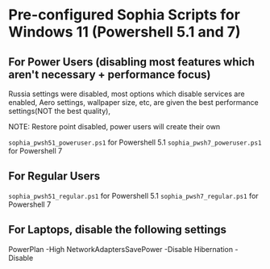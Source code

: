 # Pre-configured Sophia Scripts for Windows 11 (Powershell 5.1 and 7)

## For Power Users (disabling most features which aren't necessary + performance focus)
Russia settings were disabled, most options which disable services are enabled,
Aero settings, wallpaper size, etc, are given the best performance settings(NOT the best quality),

NOTE: Restore point disabled, power users will create their own

`sophia_pwsh51_poweruser.ps1` for Powershell 5.1
`sophia_pwsh7_poweruser.ps1` for Powershell 7

## For Regular Users
`sophia_pwsh51_regular.ps1` for Powershell 5.1
`sophia_pwsh7_regular.ps1` for Powershell 7

## For Laptops, disable the following settings
PowerPlan -High
NetworkAdaptersSavePower -Disable
Hibernation -Disable
